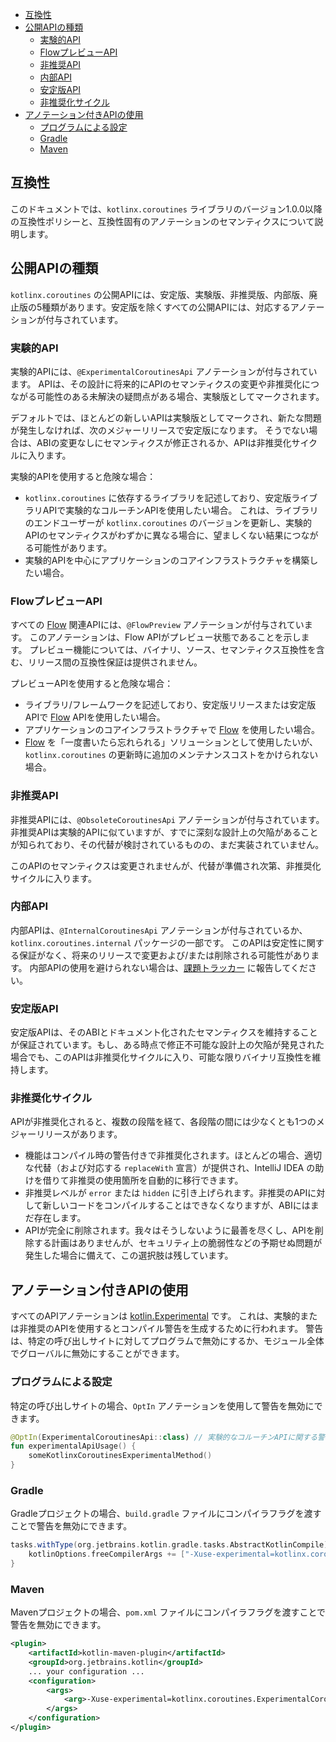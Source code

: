 <!--- TOC -->

*   [互換性](#compatibility)
*   [公開APIの種類](#public-api-types)
    *   [実験的API](#experimental-api)
    *   [FlowプレビューAPI](#flow-preview-api)
    *   [非推奨API](#obsolete-api)
    *   [内部API](#internal-api)
    *   [安定版API](#stable-api)
    *   [非推奨化サイクル](#deprecation-cycle)
*   [アノテーション付きAPIの使用](#using-annotated-api)
    *   [プログラムによる設定](#programmatically)
    *   [Gradle](#gradle)
    *   [Maven](#maven)

<!--- END -->

## 互換性
このドキュメントでは、`kotlinx.coroutines` ライブラリのバージョン1.0.0以降の互換性ポリシーと、互換性固有のアノテーションのセマンティクスについて説明します。

## 公開APIの種類
`kotlinx.coroutines` の公開APIには、安定版、実験版、非推奨版、内部版、廃止版の5種類があります。安定版を除くすべての公開APIには、対応するアノテーションが付与されています。

### 実験的API
実験的APIには、`@ExperimentalCoroutinesApi` アノテーションが付与されています。
APIは、その設計に将来的にAPIのセマンティクスの変更や非推奨化につながる可能性のある未解決の疑問点がある場合、実験版としてマークされます。

デフォルトでは、ほとんどの新しいAPIは実験版としてマークされ、新たな問題が発生しなければ、次のメジャーリリースで安定版になります。
そうでない場合は、ABIの変更なしにセマンティクスが修正されるか、APIは非推奨化サイクルに入ります。

実験的APIを使用すると危険な場合：
*   `kotlinx.coroutines` に依存するライブラリを記述しており、安定版ライブラリAPIで実験的なコルーチンAPIを使用したい場合。
    これは、ライブラリのエンドユーザーが `kotlinx.coroutines` のバージョンを更新し、実験的APIのセマンティクスがわずかに異なる場合に、望ましくない結果につながる可能性があります。
*   実験的APIを中心にアプリケーションのコアインフラストラクチャを構築したい場合。

### FlowプレビューAPI
すべての [Flow] 関連APIには、`@FlowPreview` アノテーションが付与されています。
このアノテーションは、Flow APIがプレビュー状態であることを示します。
プレビュー機能については、バイナリ、ソース、セマンティクス互換性を含む、リリース間の互換性保証は提供されません。

プレビューAPIを使用すると危険な場合：
*   ライブラリ/フレームワークを記述しており、安定版リリースまたは安定版APIで [Flow] APIを使用したい場合。
*   アプリケーションのコアインフラストラクチャで [Flow] を使用したい場合。
*   [Flow] を「一度書いたら忘れられる」ソリューションとして使用したいが、`kotlinx.coroutines` の更新時に追加のメンテナンスコストをかけられない場合。

### 非推奨API
非推奨APIには、`@ObsoleteCoroutinesApi` アノテーションが付与されています。
非推奨APIは実験的APIに似ていますが、すでに深刻な設計上の欠陥があることが知られており、その代替が検討されているものの、まだ実装されていません。

このAPIのセマンティクスは変更されませんが、代替が準備され次第、非推奨化サイクルに入ります。

### 内部API
内部APIは、`@InternalCoroutinesApi` アノテーションが付与されているか、`kotlinx.coroutines.internal` パッケージの一部です。
このAPIは安定性に関する保証がなく、将来のリリースで変更および/または削除される可能性があります。
内部APIの使用を避けられない場合は、[課題トラッカー](https://github.com/Kotlin/kotlinx.coroutines/issues/new) に報告してください。

### 安定版API
安定版APIは、そのABIとドキュメント化されたセマンティクスを維持することが保証されています。もし、ある時点で修正不可能な設計上の欠陥が発見された場合でも、このAPIは非推奨化サイクルに入り、可能な限りバイナリ互換性を維持します。

### 非推奨化サイクル
APIが非推奨化されると、複数の段階を経て、各段階の間には少なくとも1つのメジャーリリースがあります。
*   機能はコンパイル時の警告付きで非推奨化されます。ほとんどの場合、適切な代替（および対応する `replaceWith` 宣言）が提供され、IntelliJ IDEA の助けを借りて非推奨の使用箇所を自動的に移行できます。
*   非推奨レベルが `error` または `hidden` に引き上げられます。非推奨のAPIに対して新しいコードをコンパイルすることはできなくなりますが、ABIにはまだ存在します。
*   APIが完全に削除されます。我々はそうしないように最善を尽くし、APIを削除する計画はありませんが、セキュリティ上の脆弱性などの予期せぬ問題が発生した場合に備えて、この選択肢は残しています。

## アノテーション付きAPIの使用
すべてのAPIアノテーションは [kotlin.Experimental](https://kotlinlang.org/api/latest/jvm/stdlib/kotlin/-experimental/) です。
これは、実験的または非推奨のAPIを使用するとコンパイル警告を生成するために行われます。
警告は、特定の呼び出しサイトに対してプログラムで無効にするか、モジュール全体でグローバルに無効にすることができます。

### プログラムによる設定
特定の呼び出しサイトの場合、`OptIn` アノテーションを使用して警告を無効にできます。
```kotlin
@OptIn(ExperimentalCoroutinesApi::class) // 実験的なコルーチンAPIに関する警告を無効にします
fun experimentalApiUsage() {
    someKotlinxCoroutinesExperimentalMethod()
}
``` 

### Gradle
Gradleプロジェクトの場合、`build.gradle` ファイルにコンパイラフラグを渡すことで警告を無効にできます。

```groovy
tasks.withType(org.jetbrains.kotlin.gradle.tasks.AbstractKotlinCompile).all {
    kotlinOptions.freeCompilerArgs += ["-Xuse-experimental=kotlinx.coroutines.ExperimentalCoroutinesApi"]
}

```

### Maven
Mavenプロジェクトの場合、`pom.xml` ファイルにコンパイラフラグを渡すことで警告を無効にできます。
```xml
<plugin>
    <artifactId>kotlin-maven-plugin</artifactId>
    <groupId>org.jetbrains.kotlin</groupId>
    ... your configuration ...
    <configuration>
        <args>
            <arg>-Xuse-experimental=kotlinx.coroutines.ExperimentalCoroutinesApi</arg>
        </args>
    </configuration>
</plugin>
```

<!--- MODULE kotlinx-coroutines-core -->
<!--- INDEX kotlinx.coroutines.flow -->

[Flow]: https://kotlinlang.org/api/kotlinx.coroutines/kotlinx-coroutines-core/kotlinx.coroutines.flow/-flow/index.html

<!--- INDEX kotlinx.coroutines -->

[ExperimentalCoroutinesApi]: https://kotlinlang.org/api/kotlinx.coroutines/kotlinx-coroutines-core/kotlinx.coroutines/-experimental-coroutines-api/index.html
[FlowPreview]: https://kotlinlang.org/api/kotlinx.coroutines/kotlinx-coroutines-core/kotlinx.coroutines/-flow-preview/index.html
[ObsoleteCoroutinesApi]: https://kotlinlang.org/api/kotlinx.coroutines/kotlinx-coroutines-core/kotlinx.coroutines/-obsolete-coroutines-api/index.html
[InternalCoroutinesApi]: https://kotlinlang.org/api/kotlinx.coroutines/kotlinx-coroutines-core/kotlinx.coroutines/-internal-coroutines-api/index.html

<!--- END -->